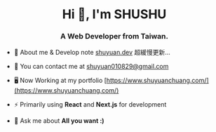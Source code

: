 <h1 align="center">Hi 👋, I'm SHUSHU</h1>
<h3 align="center">A Web Developer from Taiwan.</h3>

- 📄 About me & Develop note [shuyuan.dev](https://www.shuyuan.dev/) 超緩慢更新...

- 💬 You can contact me at  [shuyuan010829@gmail.com](mailto:shuyuan010829@gmail.com)

- 🖥️ Now Working at my portfolio [https://www.shuyuanchuang.com/](https://www.shuyuanchuang.com/)

- ⚡ Primarily using **React** and **Next.js** for development

- 💬 Ask me about **All you want :)**
